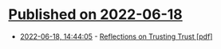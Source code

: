 # [Published on 2022-06-18](index.md)

* [2022-06-18, 14:44:05](https://news.ycombinator.com/item?id=31790237) - [Reflections on Trusting Trust [pdf]](http://users.ece.cmu.edu/~ganger/712.fall02/papers/p761-thompson.pdf)
